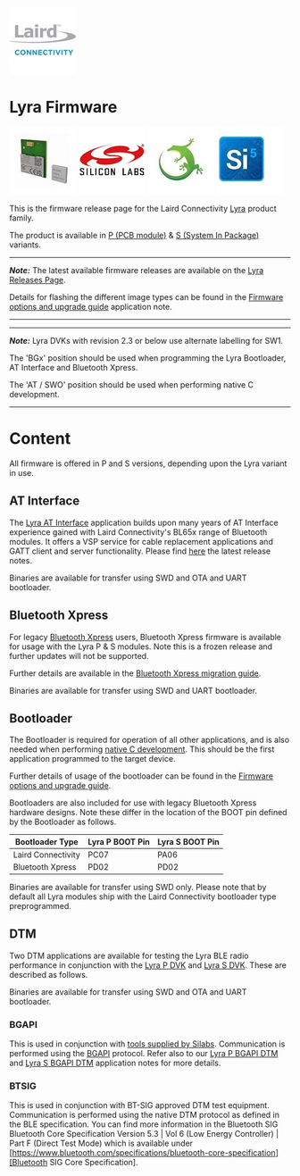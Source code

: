 [![Laird Connectivity](/images/laird_connectivity_logo.jpg)](https://www.lairdconnect.com/)

# Lyra Firmware

[![Lyra-P & Lyra-S](/images/lyra_p_and_lyra_s_render.jpg)](https://www.lairdconnect.com/wireless-modules/bluetooth-modules/bluetooth-5-modules/lyra-series-bluetooth-53-modules)
[![Silabs](/images/silabs_logo.jpg)](https://www.silabs.com)
[![Gecko SDK](/images/gecko_sdk_logo.jpg)](https://www.silabs.com/developers/gecko-software-development-kit)
[![Simplicity Studio](/images/simplicity_studio_logo.jpg)](https://www.silabs.com/developers/simplicity-studio)

This is the firmware release page for the Laird Connectivity [Lyra][Lyra product brief] product family.

The product is available in [P (PCB module)][Lyra P module datasheet] & [S (System In Package)][Lyra S module datasheet] variants.

---
**_Note:_** The latest available firmware releases are available on the [Lyra Releases Page].

Details for flashing the different image types can be found in the [Firmware options and upgrade guide] application note.

---

---
**_Note:_** Lyra DVKs with revision 2.3 or below use alternate labelling for SW1.

The 'BGx' position should be used when programming the Lyra Bootloader, AT Interface and Bluetooth Xpress.

The 'AT / SWO' position should be used when performing native C development.

---

# Content

All firmware is offered in P and S versions, depending upon the Lyra variant in use.

## AT Interface

The [Lyra AT Interface][Lyra AT Interface guide] application builds upon many years of AT Interface experience gained with Laird Connectivity's BL65x range of Bluetooth modules. It offers a VSP service for cable replacement applications and GATT client and server functionality. Please find [here][Lyra AT Interface release notes] the latest release notes.

Binaries are available for transfer using SWD and OTA and UART bootloader.

## Bluetooth Xpress

For legacy [Bluetooth Xpress][Bluetooth Xpress] users, Bluetooth Xpress firmware is available for usage with the Lyra P & S modules. Note this is a frozen release and further updates will not be supported.

Further details are available in the [Bluetooth Xpress migration guide][Bluetooth Xpress migration guide].

Binaries are available for transfer using SWD and UART bootloader.

## Bootloader

The Bootloader is required for operation of all other applications, and is also needed when performing [native C development][Native C development guide]. This should be the first application programmed to the target device.

Further details of usage of the bootloader can be found in the [Firmware options and upgrade guide][Firmware options and upgrade guide].

Bootloaders are also included for use with legacy Bluetooth Xpress hardware designs. Note these differ in the location of the BOOT pin defined by the Bootloader as follows.

|   Bootloader Type  | Lyra P BOOT Pin | Lyra S BOOT Pin |
|--------------------|-----------------|-----------------|
| Laird Connectivity |      PC07       |      PA06       |
| Bluetooth Xpress   |      PD02       |      PD02       |

Binaries are available for transfer using SWD only. Please note that by default all Lyra modules ship with the Laird Connectivity bootloader type preprogrammed.

## DTM

Two DTM applications are available for testing the Lyra BLE radio performance in conjunction with the [Lyra P DVK][Lyra P DVK user guide]
and [Lyra S DVK][Lyra S DVK user guide]. These are described as follows.

Binaries are available for transfer using SWD and OTA and UART bootloader.

### BGAPI

This is used in conjunction with [tools supplied by Silabs][Silabs BGAPI DTM documentation]. Communication is performed using the [BGAPI][Silabs BGAPI description] protocol. Refer also to our [Lyra P BGAPI DTM][Lyra P BGAPI DTM Application Note] and [Lyra S BGAPI DTM][Lyra S BGAPI DTM Application Note] application notes for more details.

### BTSIG

This is used in conjunction with BT-SIG approved DTM test equipment. Communication is performed using the native DTM protocol as defined in the BLE specification. You can find more information in the Bluetooth SIG Bluetooth Core Specification Version 5.3 | Vol 6 (Low Energy Controller) | Part F (Direct Test Mode) which is available under [https://www.bluetooth.com/specifications/bluetooth-core-specification][Bluetooth SIG Core Specification].

[Lyra product brief]: <https://www.lairdconnect.com/documentation/product-brief-lyra-series>
[Lyra P module datasheet]: <https://www.lairdconnect.com/documentation/datasheet-lyra-p>
[Lyra S module datasheet]: <https://www.lairdconnect.com/documentation/datasheet-lyra-s>
[Lyra AT Interface guide]: <https://www.lairdconnect.com/documentation/user-guide-interface-application-lyra-series>
[Lyra AT Interface release notes]: <https://www.lairdconnect.com/documentation/release-notes-lyra-series-vx-3-1-402>
[Bluetooth Xpress]: <https://docs.silabs.com/gecko-os/1/bgx/latest/getting-started>
[Lyra P DVK user guide]: <https://www.lairdconnect.com/documentation/user-guide-lyra-p-development-kit>
[Lyra S DVK user guide]: <https://www.lairdconnect.com/documentation/user-guide-lyra-s-development-kit>
[Native C development guide]: <https://www.lairdconnect.com/documentation/user-guide-lyra-series-c-code-development>
[Firmware options and upgrade guide]: <https://www.lairdconnect.com/documentation/user-guide-firmware-options-and-upgrading-lyra-series>
[Lyra P BGAPI DTM Application Note]: <https://www.lairdconnect.com/documentation/application-note-using-bgapi-direct-test-mode-lyra-p>
[Lyra S BGAPI DTM Application Note]: <https://www.lairdconnect.com/documentation/application-note-using-bgapi-direct-test-mode-lyra-s>
[Bluetooth SIG Core Specification]: <https://www.bluetooth.com/specifications/bluetooth-core-specification>
[Bluetooth Xpress migration guide]: <https://www.lairdconnect.com/documentation/user-guide-bluetooth-xpress-bgx-migration-lyra-modules>
[Silabs BGAPI DTM documentation]: <https://www.silabs.com/documents/public/application-notes/an1267-bt-rf-phy-evaluation-using-dtm-sdk-v3x.pdf>
[Silabs BGAPI description]: <https://docs.silabs.com/bluetooth/3.1/bgapi>
[Lyra Releases Page]: <https://github.com/LairdCP/Lyra_Firmware/releases/tag/GA2.1>

